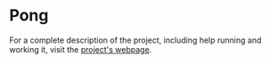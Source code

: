Pong
====
For a complete description of the project, including help running and working it, visit the [project's webpage](https://sebastiantroy.github.io/OldWebsite/projects-pong.html).

